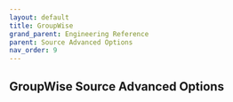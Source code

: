 ```yaml
---
layout: default
title: GroupWise
grand_parent: Engineering Reference
parent: Source Advanced Options
nav_order: 9
---
```


## GroupWise Source Advanced Options

